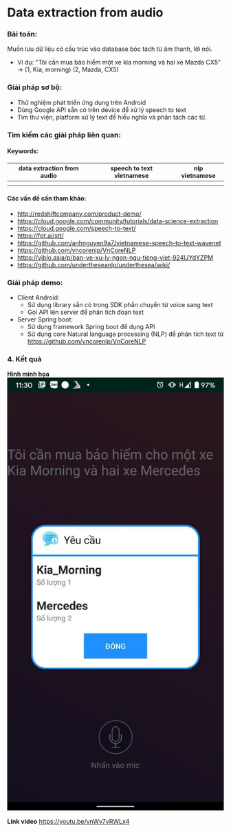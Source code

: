 # Data extraction from audio
### Bài toán:
Muốn lưu dữ liệu có cấu trúc vào database bóc tách từ âm thanh, lời nói. 
* Ví dụ: "Tôi cần mua bảo hiểm một xe kia morning và hai xe Mazda CX5" -> (1, Kia, morning) (2, Mazda, CX5)

### Giải pháp sơ bộ: 
* Thử nghiệm phát triển ứng dụng trên Android 
* Dùng Google API sẵn có trên device để xử lý speech to text 
* Tìm thư viện, platform xử lý text để hiểu nghĩa và phân tách các từ.

### Tìm kiếm các giải pháp liên quan:
#### Keywords:
| data extraction from audio | speech to text vietnamese | nlp vietnamese |
|---|---|---|
|   |   |   |
|   |   |   |

#### Các vấn đề cần tham khảo:
* http://redshiftcompany.com/product-demo/
* https://cloud.google.com/community/tutorials/data-science-extraction
* https://cloud.google.com/speech-to-text/
* https://fpt.ai/stt/
* https://github.com/anhnguyen9a7/vietnamese-speech-to-text-wavenet
* https://github.com/vncorenlp/VnCoreNLP
* https://viblo.asia/p/ban-ve-xu-ly-ngon-ngu-tieng-viet-924lJYdYZPM
* https://github.com/undertheseanlp/underthesea/wiki/ 

### Giải pháp demo:
* Client Android: 
	* Sử dụng library sẵn có trong SDK phần chuyển từ voice sang text
	* Gọi API lên server để phân tích đoạn text
* Server Spring boot:
	* Sử dụng framework Spring boot để dụng API 
	* Sử dụng core Natural language processing (NLP) để phân tích text từ https://github.com/vncorenlp/VnCoreNLP 

### 4. Kết quả
**Hình minh họa**
<kbd><img title="Hình minh họa" src="https://raw.githubusercontent.com/namntdev/Data-Extraction/master/result.jpg"></kbd><br/>

**Link video**
https://youtu.be/vnWv7vRWLx4
